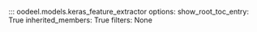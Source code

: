 ::: oodeel.models.keras_feature_extractor
    options:
        show_root_toc_entry: True
        inherited_members: True
        filters: None
